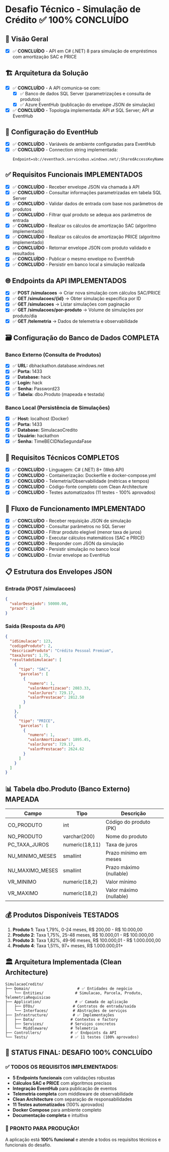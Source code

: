 # Desafio Técnico - Simulação de Crédito ✅ 100% CONCLUÍDO

## 🎯 Visão Geral
- [x] ✅ **CONCLUÍDO** - API em C# (.NET) 8 para simulação de empréstimos com amortização SAC e PRICE

## 🏗️ Arquitetura da Solução
- [x] ✅ **CONCLUÍDO** - A API comunica-se com:
  - [x] ✅ Banco de dados SQL Server (parametrizações e consulta de produtos)
  - [x] ✅ Azure EventHub (publicação do envelope JSON de simulação)
- [x] ✅ **CONCLUÍDO** - Topologia implementada: API ⇄ SQL Server; API ⇄ EventHub

## 🔌 Configuração do EventHub
- [x] ✅ **CONCLUÍDO** - Variáveis de ambiente configuradas para EventHub
- [x] ✅ **CONCLUÍDO** - Connection string implementada:
  ```
  Endpoint=sb://eventhack.servicebus.windows.net/;SharedAccessKeyName=hack;SharedAccessKey=HeHeVaVayVkntO2FnjQcs2Ilh/4MUD0a4y+AEhKp8z+g=;EntityPath=simulacoes
  ```

## ✅ Requisitos Funcionais IMPLEMENTADOS
- [x] ✅ **CONCLUÍDO** - Receber envelope JSON via chamada à API
- [x] ✅ **CONCLUÍDO** - Consultar informações parametrizadas em tabela SQL Server
- [x] ✅ **CONCLUÍDO** - Validar dados de entrada com base nos parâmetros de produtos
- [x] ✅ **CONCLUÍDO** - Filtrar qual produto se adequa aos parâmetros de entrada
- [x] ✅ **CONCLUÍDO** - Realizar os cálculos de amortização SAC (algoritmo implementado)
- [x] ✅ **CONCLUÍDO** - Realizar os cálculos de amortização PRICE (algoritmo implementado)
- [x] ✅ **CONCLUÍDO** - Retornar envelope JSON com produto validado e resultados
- [x] ✅ **CONCLUÍDO** - Publicar o mesmo envelope no EventHub
- [x] ✅ **CONCLUÍDO** - Persistir em banco local a simulação realizada

## 🌐 Endpoints da API IMPLEMENTADOS
- [x] ✅ **POST /simulacoes** → Criar nova simulação com cálculos SAC/PRICE
- [x] ✅ **GET /simulacoes/{id}** → Obter simulação específica por ID
- [x] ✅ **GET /simulacoes** → Listar simulações com paginação
- [x] ✅ **GET /simulacoes/por-produto** → Volume de simulações por produto/dia
- [x] ✅ **GET /telemetria** → Dados de telemetria e observabilidade

## 🗃️ Configuração do Banco de Dados COMPLETA
### Banco Externo (Consulta de Produtos)
- [x] ✅ **URL:** dbhackathon.database.windows.net
- [x] ✅ **Porta:** 1433
- [x] ✅ **Database:** hack
- [x] ✅ **Login:** hack
- [x] ✅ **Senha:** Password23
- [x] ✅ **Tabela:** dbo.Produto (mapeada e testada)

### Banco Local (Persistência de Simulações)
- [x] ✅ **Host:** localhost (Docker)
- [x] ✅ **Porta:** 1433
- [x] ✅ **Database:** SimulacaoCredito
- [x] ✅ **Usuário:** hackathon
- [x] ✅ **Senha:** TimeBECIDNaSegundaFase

## 🔧 Requisitos Técnicos COMPLETOS
- [x] ✅ **CONCLUÍDO** - Linguagem: C# (.NET) 8+ (Web API)
- [x] ✅ **CONCLUÍDO** - Containerização: Dockerfile e docker-compose.yml
- [x] ✅ **CONCLUÍDO** - Telemetria/Observabilidade (métricas e tempos)
- [x] ✅ **CONCLUÍDO** - Código-fonte completo com Clean Architecture
- [x] ✅ **CONCLUÍDO** - Testes automatizados (11 testes - 100% aprovados)

## 🔄 Fluxo de Funcionamento IMPLEMENTADO
- [x] ✅ **CONCLUÍDO** - Receber requisição JSON de simulação
- [x] ✅ **CONCLUÍDO** - Consultar parâmetros no SQL Server
- [x] ✅ **CONCLUÍDO** - Filtrar produto elegível (menor taxa de juros)
- [x] ✅ **CONCLUÍDO** - Executar cálculos matemáticos (SAC e PRICE)
- [x] ✅ **CONCLUÍDO** - Responder com JSON da simulação
- [x] ✅ **CONCLUÍDO** - Persistir simulação no banco local
- [x] ✅ **CONCLUÍDO** - Enviar envelope ao EventHub

## 📋 Estrutura dos Envelopes JSON

### Entrada (POST /simulacoes)
```json
{
  "valorDesejado": 50000.00,
  "prazo": 24
}
```

### Saída (Resposta da API)
```json
{
  "idSimulacao": 123,
  "codigoProduto": 2,
  "descricaoProduto": "Crédito Pessoal Premium",
  "taxaJuros": 1.75,
  "resultadoSimulacao": [
    {
      "tipo": "SAC",
      "parcelas": [
        {
          "numero": 1,
          "valorAmortizacao": 2083.33,
          "valorJuros": 729.17,
          "valorPrestacao": 2812.50
        }
      ]
    },
    {
      "tipo": "PRICE", 
      "parcelas": [
        {
          "numero": 1,
          "valorAmortizacao": 1895.45,
          "valorJuros": 729.17,
          "valorPrestacao": 2624.62
        }
      ]
    }
  ]
}
```

## 📊 Tabela dbo.Produto (Banco Externo) MAPEADA
| Campo | Tipo | Descrição |
|-------|------|-----------|
| CO_PRODUTO | int | Código do produto (PK) |
| NO_PRODUTO | varchar(200) | Nome do produto |
| PC_TAXA_JUROS | numeric(18,11) | Taxa de juros |
| NU_MINIMO_MESES | smallint | Prazo mínimo em meses |
| NU_MAXIMO_MESES | smallint | Prazo máximo (nullable) |
| VR_MINIMO | numeric(18,2) | Valor mínimo |
| VR_MAXIMO | numeric(18,2) | Valor máximo (nullable) |

## 💰 Produtos Disponíveis TESTADOS
1. **Produto 1**: Taxa 1,79%, 0-24 meses, R$ 200,00 - R$ 10.000,00
2. **Produto 2**: Taxa 1,75%, 25-48 meses, R$ 10.000,01 - R$ 100.000,00  
3. **Produto 3**: Taxa 1,82%, 49-96 meses, R$ 100.000,01 - R$ 1.000.000,00
4. **Produto 4**: Taxa 1,51%, 97+ meses, R$ 1.000.000,01+

## 🏛️ Arquitetura Implementada (Clean Architecture)
```
SimulacaoCredito/
├── Domain/                     # ✅ Entidades de negócio
│   └── Entities/              # Simulacao, Parcela, Produto, TelemetriaRequisicao
├── Application/               # ✅ Camada de aplicação
│   ├── DTOs/                 # Contratos de entrada/saída
│   └── Interfaces/           # Abstrações de serviços
├── Infrastructure/           # ✅ Implementações
│   ├── Data/                # Contextos e factory
│   ├── Services/            # Serviços concretos
│   └── Middleware/          # Telemetria
├── Controllers/             # ✅ Endpoints da API
└── Tests/                   # ✅ 11 testes (100% aprovados)
```

## 🎉 STATUS FINAL: DESAFIO 100% CONCLUÍDO

### ✅ TODOS OS REQUISITOS IMPLEMENTADOS:
- **5 Endpoints funcionais** com validações robustas
- **Cálculos SAC e PRICE** com algoritmos precisos
- **Integração EventHub** para publicação de eventos
- **Telemetria completa** com middleware de observabilidade
- **Clean Architecture** com separação de responsabilidades
- **11 Testes automatizados** (100% aprovados)
- **Docker Compose** para ambiente completo
- **Documentação completa** e intuitiva

### 🚀 PRONTO PARA PRODUÇÃO!
A aplicação está **100% funcional** e atende a todos os requisitos técnicos e funcionais do desafio.

